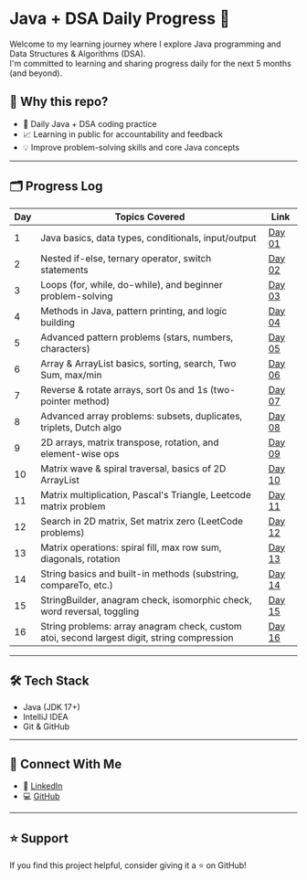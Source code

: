 # Java + DSA Daily Progress 🚀

Welcome to my learning journey where I explore Java programming and Data Structures & Algorithms (DSA).  
I'm committed to learning and sharing progress daily for the next 5 months (and beyond).

## 📌 Why this repo?
- 📅 Daily Java + DSA coding practice
- 📈 Learning in public for accountability and feedback
- 💡 Improve problem-solving skills and core Java concepts

---

## 🗂 Progress Log

| Day | Topics Covered                                               | Link                  |
|-----|--------------------------------------------------------------|-----------------------|
| 1   | Java basics, data types, conditionals, input/output          | [Day 01](./src/Day01) |
| 2   | Nested if-else, ternary operator, switch statements          | [Day 02](./src/Day02) |
| 3   | Loops (for, while, do-while), and beginner problem-solving   | [Day 03](./src/Day03) |
| 4   | Methods in Java, pattern printing, and logic building        | [Day 04](./src/Day04) |
| 5   | Advanced pattern problems (stars, numbers, characters)       | [Day 05](./src/Day05) |
| 6   | Array & ArrayList basics, sorting, search, Two Sum, max/min  | [Day 06](./src/Day06) |
| 7   | Reverse & rotate arrays, sort 0s and 1s (two-pointer method) | [Day 07](./src/Day07) |
| 8   | Advanced array problems: subsets, duplicates, triplets, Dutch algo | [Day 08](./src/Day08) |
| 9   | 2D arrays, matrix transpose, rotation, and element-wise ops  | [Day 09](./src/Day09) |
| 10  | Matrix wave & spiral traversal, basics of 2D ArrayList       | [Day 10](./src/Day10) |
| 11  | Matrix multiplication, Pascal's Triangle, Leetcode matrix problem | [Day 11](./src/Day11) |
| 12  | Search in 2D matrix, Set matrix zero (LeetCode problems)     | [Day 12](./src/Day12) |
| 13  | Matrix operations: spiral fill, max row sum, diagonals, rotation | [Day 13](./src/Day13) |
| 14  | String basics and built-in methods (substring, compareTo, etc.) | [Day 14](./src/Day14) |
| 15  | StringBuilder, anagram check, isomorphic check, word reversal, toggling | [Day 15](./src/Day15) |
| 16  | String problems: array anagram check, custom atoi, second largest digit, string compression | [Day 16](./src/Day16) |
















---

## 🛠 Tech Stack

- Java (JDK 17+)
- IntelliJ IDEA
- Git & GitHub

---

## 🔗 Connect With Me

- 💼 [LinkedIn](https://linkedin.com/in/sadid14n)
- 💻 [GitHub](https://github.com/sadid14n)

---

## ⭐ Support

If you find this project helpful, consider giving it a ⭐ on GitHub!